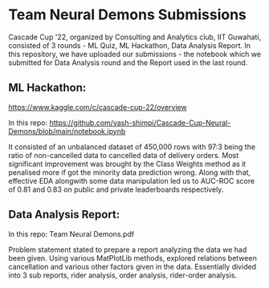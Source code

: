 # Team Neural Demons Submissions
Cascade Cup '22, organized by Consulting and Analytics club, IIT Guwahati, consisted of 3 rounds - ML Quiz, ML Hackathon, Data Analysis Report. In this repository, we have uploaded our submissions - the notebook which we submitted for Data Analysis round and the Report used in the last round.

## ML Hackathon:
https://www.kaggle.com/c/cascade-cup-22/overview 

In this repo: https://github.com/yash-shimpi/Cascade-Cup-Neural-Demons/blob/main/notebook.ipynb

It consisted of an unbalanced dataset of 450,000 rows with 97:3 being the ratio of non-cancelled data to cancelled data of delivery orders. Most significant improvement was brought by the Class Weights method as it penalised more if got the minority data prediction wrong. Along with that, effective EDA alongwith some data manipulation led us to AUC-ROC score of 0.81 and 0.83 on public and private leaderboards respectively. 

## Data Analysis Report:

In this repo: Team Neural Demons.pdf

Problem statement stated to prepare a report analyzing the data we had been given. Using various MatPlotLib methods, explored relations between cancellation and various other factors given in the data. Essentially divided into 3 sub reports, rider analysis, order analysis, rider-order analysis. 
